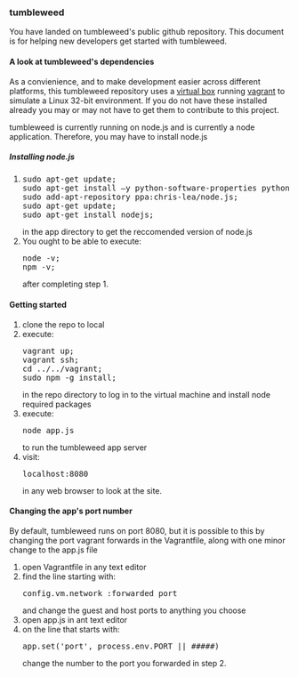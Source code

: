 <h3>tumbleweed</h3>

<p>You have landed on tumbleweed's public github repository. This document is for helping new developers get started with tumbleweed.</p>

<h4>A look at tumbleweed's dependencies</h4>
<p>As a convienience, and to make development easier across different platforms, this tumbleweed repository uses a <a href='https://www.virtualbox.org/'>virtual box</a> running <a href='http://www.vagrantup.com'>vagrant</a> to simulate a Linux 32-bit environment. If you do not have these installed already you may or may not have to get them to contribute to this project.</p>

<p>tumbleweed is currently running on node.js and is currently a node application. Therefore, you may have to install node.js</p>

<h5>Installing node.js</h5>
<ol>
<li>
<pre>sudo apt-get update;
sudo apt-get install –y python-software-properties python g++ make;
sudo add-apt-repository ppa:chris-lea/node.js;
sudo apt-get update;
sudo apt-get install nodejs;
</pre>
 in the app directory to get the reccomended version of node.js
</li>
<li>You ought to be able to execute:
<pre>node -v;
npm -v;</pre>
after completing step 1.</li>
</ol>

<h4>Getting started</h4>

<ol>
<li>clone the repo to local</li>
<li>execute:
<pre>vagrant up;
vagrant ssh;
cd ../../vagrant;
sudo npm -g install;</pre>
 in the repo directory to log in to the virtual machine and install node required packages</li>
<li>execute:
<pre>node app.js</pre>
 to run the tumbleweed app server</li>
<li>visit:
<pre>localhost:8080</pre>
 in any web browser to look at the site.</li>
</ol>

<h4>Changing the app's port number</h4>

<p>By default, tumbleweed runs on port 8080, but it is possible to this by changing the port vagrant forwards in the Vagrantfile, along with one minor change to the app.js file</p>

<ol>
<li>open Vagrantfile in any text editor</li>
<li>find the line starting with:
<pre>config.vm.network :forwarded_port</pre>
 and change the guest and host ports to anything you choose</li>
<li>open app.js in ant text editor</li>
<li>on the line that starts with:
<pre>app.set('port', process.env.PORT || #####)</pre>
 change the number to the port you forwarded in step 2.</li>
</ol>

